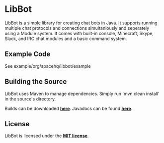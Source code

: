 # LibBot
LibBot is a simple library for creating chat bots in Java. It supports running multiple chat protocols and connections simultaniously and seperately using a Module system. It comes with built-in console, Minecraft, Skype, Slack, and IRC chat modules and a basic command system.

## Example Code
See example/org/spacehq/libbot/example

## Building the Source
LibBot uses Maven to manage dependencies. Simply run 'mvn clean install' in the source's directory.

Builds can be downloaded **[here](https://build.spacehq.org/job/LibBot)**.
Javadocs can be found **[here](https://build.spacehq.org/job/LibBot/javadoc)**.

## License
LibBot is licensed under the **[MIT license](http://www.opensource.org/licenses/mit-license.html)**.
